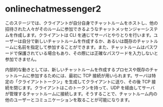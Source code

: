 # onlinechatmessenger2

このステージでは、クライアントが自分自身でチャットルームをホストし、他の招待された人々がそのルームに参加できるようなチャットメッセンジャーシステムを作成します。クライアントは CLI を通じてサーバとやりとりを行います。ユーザーは自分で新しいチャットルームを作成するか、あるいは既存のチャットルームに名前を指定して参加することができます。また、チャットルームはパスワードで保護されている場合もあり、その際には正確なパスワードを入力しないと参加できません。


内部的な動きとしては、新しいチャットルームを作成するプロセスや既存のチャットルームに参加するためには、最初に TCP 接続が用いられます。サーバは特定の「クライアントトークン」を生成してクライアントに送り、その後 TCP 接続を閉じます。クライアントはこのトークンを持って、UDP を経由してサーバが管理するチャットルームに接続します。そうすることで、チャットルーム内の他のユーザーとコミュニケーションを取ることが可能になります。
